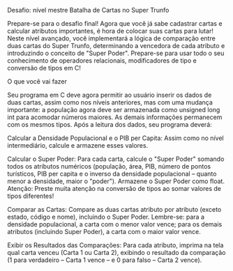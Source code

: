 Desafio: nível mestre
Batalha de Cartas no Super Trunfo


Prepare-se para o desafio final! Agora que você já sabe cadastrar cartas e calcular atributos importantes, é hora de colocar suas cartas para lutar! Neste nível avançado, você implementará a lógica de comparação entre duas cartas do Super Trunfo, determinando a vencedora de cada atributo e introduzindo o conceito de "Super Poder". Prepare-se para usar todo o seu conhecimento de operadores relacionais, modificadores de tipo e conversão de tipos em C!


O que você vai fazer


Seu programa em C deve agora permitir ao usuário inserir os dados de duas cartas, assim como nos níveis anteriores, mas com uma mudança importante: a população agora deve ser armazenada como unsigned long int para acomodar números maiores. As demais informações permanecem com os mesmos tipos. Após a leitura dos dados, seu programa deverá:

 

Calcular a Densidade Populacional e o PIB per Capita: Assim como no nível intermediário, calcule e armazene esses valores.
 
Calcular o Super Poder: Para cada carta, calcule o "Super Poder" somando todos os atributos numéricos (população, área, PIB, número de pontos turísticos, PIB per capita e o inverso da densidade populacional – quanto menor a densidade, maior o "poder"). Armazene o Super Poder como float. Atenção: Preste muita atenção na conversão de tipos ao somar valores de tipos diferentes!
 
Comparar as Cartas: Compare as duas cartas atributo por atributo (exceto estado, código e nome), incluindo o Super Poder. Lembre-se: para a densidade populacional, a carta com o menor valor vence; para os demais atributos (incluindo Super Poder), a carta com o maior valor vence.
 
Exibir os Resultados das Comparações: Para cada atributo, imprima na tela qual carta venceu (Carta 1 ou Carta 2), exibindo o resultado da comparação (1 para verdadeiro – Carta 1 vence – e 0 para falso – Carta 2 vence).
